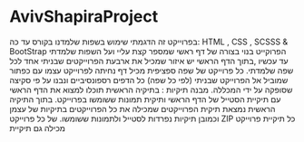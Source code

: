 # AvivShapiraProject
בפרוייקט זה הדגמתי שימוש בשפות שלמדנו בקורס עד כה: HTML , CSS , SCSSS & BootStrap
הפרוקייט בנוי בצורה של דף ראשי שמספר קצת עליי ועל השפות שלמדתי עד עכשיו ,בתוך הדף הראשי יש איזור שמכיל את ארבעת הפרוייקטים שבניתי אחד לכל שפה שלמדתי.
כל פרוייקט של שפה ספציפית מכיל דף נחיתה לפרוייקט עצמו עם כפתור שמוביל אל הפרוייקט שבניתי (לפי כל שפה)
כל הדפים רספונסיביים ונבנו על פי סקיצה שסופקה על ידי המכללה.
מבנה תיקיות :
בתיקיה הראשית תוכלו למצוא את הדף הראשי עם תיקיית הסטייל של הדף הראשי ותיקית תמונות ששומשו בפרוייקט.
בתוך התיקיה הראשית נמצאת תיקית הפרוייקטים שמכילה את כל הפרוייקטים בתיקיות של עצמן וכמובן תיקיות נפרדות לסטייל ולתמונות ששומשו.
של כל פרוייקט ZIP כל תיקיית פרוייקט מכילה גם תיקיית
